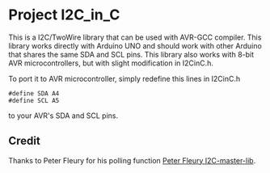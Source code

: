 # Project I2C_in_C

This is a I2C/TwoWire library that can be used with AVR-GCC compiler. This library works directly with Arduino UNO and should work with other Arduino that shares the same SDA and SCL pins. This library also works with 8-bit AVR microcontrollers, but with slight modification in I2CinC.h.

To port it to AVR microcontroller, simply redefine this lines in I2CinC.h 
```
#define SDA A4
#define SCL A5
```
to your AVR's SDA and SCL pins.

## Credit

Thanks to Peter Fleury for his polling function [Peter Fleury I2C-master-lib](http://homepage.hispeed.ch/peterfleury/i2cmaster.zip).
